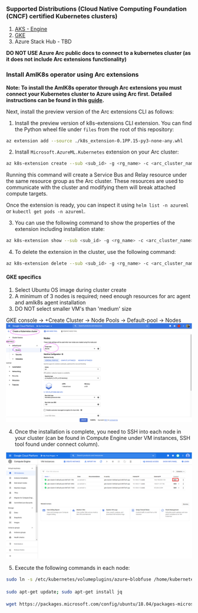### Supported Distributions (Cloud Native Computing Foundation (CNCF) certified Kubernetes clusters)
1. [AKS - Engine](https://github.com/Azure/aks-engine/blob/master/docs/tutorials/quickstart.md)
2. [GKE](https://console.cloud.google.com/kubernetes)
3. Azure Stack Hub - TBD

**DO NOT USE Azure Arc public docs to connect to a kubernetes cluster (as it does not include Arc extensions functionality)**

### Install AmlK8s operator using Arc extensions

**Note: To install the AmlK8s operator through Arc extensions you must connect your Kubernetes cluster to Azure using Arc first.  Detailed instructions can be found in this [guide](https://github.com/Azure/AML-Kubernetes/blob/master/docs/enable-arc-kubernetes-cluster.md).**

Next, install the preview version of the Arc extensions CLI as follows:

1. Install the preview version of k8s-extensions CLI extension.  You can find the Python wheel file under `files` from the root of this repository:
```bash
az extension add --source ./k8s_extension-0.1PP.15-py3-none-any.whl
```

2. Install `Microsoft.AzureML.Kubernetes` extension on your Arc cluster:

```bash
az k8s-extension create --sub <sub_id> -g <rg_name> -c <arc_cluster_name> --cluster-type connectedClusters  --extension-type Microsoft.AzureML.Kubernetes -n azureml-kubernetes-connector --release-train preview --config enableTraining=True
```

Running this command will create a Service Bus and Relay resource under the same resource group as the Arc cluster.  These resources are used to communicate with the cluster and modifying them will break attached compute targets.

Once the extension is ready, you can inspect it using `helm list -n azureml` or `kubectl get pods -n azureml`.

3. You can use the following command to show the properties of the extension including installation state:

```bash
az k8s-extension show --sub <sub_id> -g <rg_name> -c <arc_cluster_name> --cluster-type connectedclusters -n azureml-kubernetes-connector
```

4. To delete the extension in the cluster, use the following command:

```bash
az k8s-extension delete --sub <sub_id> -g <rg_name> -c <arc_cluster_name> --cluster-type connectedclusters -n azureml-kubernetes-connector
```

#### GKE specifics
1. Select Ubuntu OS image during cluster create
2. A minimum of 3 nodes is required; need enough resources for arc agent and amlk8s agent installation
3. DO NOT select smaller VM's than 'medium' size

GKE console -> +Create Cluster -> Node Pools -> Default-pool -> Nodes
![GKEClusterCreate](/docs/media/gkecreate.png)


4. Once the installation is complete, you need to SSH into each node in your cluster (can be found in Compute Engine under VM instances, SSH tool found under connect column).

![GKEClusterSSH](/docs/media/gke-ssh.png)

5. Execute the following commands in each node:

  ```bash
  sudo ln -s /etc/kubernetes/volumeplugins/azure~blobfuse /home/kubernetes/flexvolume/

  sudo apt-get update; sudo apt-get install jq

  wget https://packages.microsoft.com/config/ubuntu/18.04/packages-microsoft-prod.deb; sudo dpkg -i packages-microsoft-prod.deb; sudo apt-get update; sudo apt-get install blobfuse
  ```
